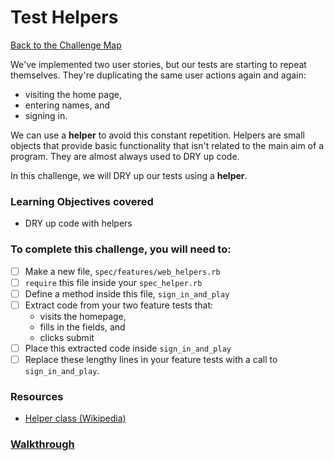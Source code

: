 # Test Helpers

[Back to the Challenge Map](README.md)

We've implemented two user stories, but our tests are starting to repeat themselves. They're duplicating the same user actions again and again:

- visiting the home page,
- entering names, and
- signing in.

We can use a **helper** to avoid this constant repetition. Helpers are small objects that provide basic functionality that isn't related to the main aim of a program. They are almost always used to DRY up code.

In this challenge, we will DRY up our tests using a **helper**.

### Learning Objectives covered
- DRY up code with helpers

### To complete this challenge, you will need to:

- [ ] Make a new file, `spec/features/web_helpers.rb`
- [ ] `require` this file inside your `spec_helper.rb`
- [ ] Define a method inside this file, `sign_in_and_play`
- [ ] Extract code from your two feature tests that:
  - visits the homepage,
  - fills in the fields, and
  - clicks submit
- [ ] Place this extracted code inside `sign_in_and_play`
- [ ] Replace these lengthy lines in your feature tests with a call to `sign_in_and_play`.

### Resources

- [Helper class (Wikipedia)](https://en.wikipedia.org/wiki/Helper_class)

### [Walkthrough](walkthroughs/21_test_helpers.md)
